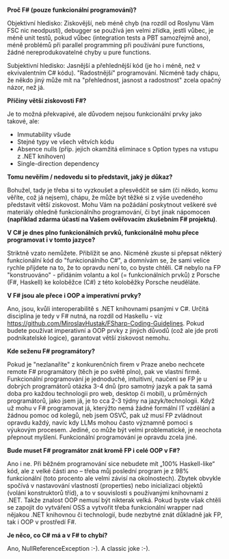 **Proč F# (pouze funkcionální programování)?**

Objektivní hledisko: Ziskovější, neb méně chyb (na rozdíl od Roslynu Vám FSC nic neodpustí), debugger se používá jen velmi zřídka, jestli vůbec, je méně unit testů, pokud vůbec (integration tests a PBT samozřejmě ano), méně problémů při parallel programming při používání pure functions, žádné nereprodukovatelné chyby u pure functions.

Subjektivní hledisko: Jasnější a přehlednější kód (je ho i méně, než v ekvivalentním C# kódu). "Radostnější" programování. Nicméně tady chápu, že někdo jiný může mít na "přehlednost, jasnost a radostnost" zcela opačný názor, než já.

**Příčiny větší ziskovosti F#?**

Je to možná překvapivé, ale důvodem nejsou funkcionální prvky jako takové, ale:

- Immutability všude
- Stejné typy ve všech větvích kódu
- Absence nulls (příp. jejich okamžitá eliminace s Option types na vstupu z .NET knihoven)
- Single-direction dependency

**Tomu nevěřím / nedovedu si to představit, jaký je důkaz?**

Bohužel, tady je třeba si to vyzkoušet a přesvědčit se sám (či někdo, komu věříte, což já nejsem), chápu, že může být těžké si z výše uvedeného představit větší ziskovost. Mohu Vám na požádání poskytnout veškeré své materiály ohledně funkcionálního programování, či byt jinak nápomocen **(například zdarma účastí na Vašem ověřovacím zkušebním F# projektu)**. 

**V C# je dnes plno funkcionálních prvků, funkcionálně mohu přece programovat i v tomto jazyce?**

Striktně vzato nemůžete. Přiblížit se ano. Nicméně zkuste si přepsat některý funkcionální kód do "funkcionálního C#", a domnívám se, že sami velice rychle přijdete na to, že to opravdu není to, co byste chtěli. C# nebylo na FP "konstruováno" - přidáním volantu a kol (= funkcionálních prvků) z Porsche (F#, Haskell) ke koloběžce (C#) z této koloběžky Porsche neuděláte. 

**V F# jsou ale přece i OOP a imperativní prvky?** 

Ano, jsou, kvůli interoperabilitě s .NET knihovnami psanými v C#. Určitá disciplina je tedy v F# nutná, na rozdíl od Haskellu - viz https://github.com/MiroslavHustak/FSharp-Coding-Guidelines. Pokud budete používat imperativní a OOP prvky z jiných důvodů (což ale jde proti podnikatelské logice), garantovat větší ziskovost nemohu.  

**Kde seženu F# programátory?** 

Pokud je "nezlanaříte" z konkurenčních firem v Praze anebo nechcete remote F# programátory (těch je po světě plno), pak ve vlastní firmě. Funkcionální programování je jednoduché, intuitivní, naučení se FP je u dobrých programátorů otázka 3-4 dnů (pro samotný jazyk a pak ta samá doba pro každou technologii pro web, desktop či mobil), u průměrných programátorů, jako jsem já, je to cca 2-3 týdny na jazyk/technologii. Když už mohu v F# programovat já, kterýžto nemá žádné formální IT vzdělání a žádnou pomoc od kolegů, neb jsem OSVČ, pak už musí FP zvládnout opravdu každý, navíc kdy LLMs mohou často významně pomoci s výukovým procesem. Jediné, co může být velmi problematické, je neochota přepnout myšlení. Funkcionální programování je opravdu zcela jiné.

**Bude muset F# programátor znát kromě FP i celé OOP v F#?** 

Ano i ne. Při běžném programování sice nebudete mít „100% Haskell-like“ kód, ale z velké části ano – třeba můj poslední program je z 98% funkcionální (toto procento ale velmi závisí na okolnostech). Zbytek obvykle spočívá v nastavování vlastností (properties) nebo inicializaci objektů (volání konstruktorů tříd), a to v souvislosti s používanými knihovnami z .NET. Takže znalost OOP nemusí být nikterak velká. Pokud byste však chtěli se zapojit do vytváření OSS a vytvořit třeba funkcionální wrapper nad nějakou .NET knihovnou či technologií, bude nezbytné znát důkladně jak FP, tak i OOP v prostředí F#.

**Je něco, co C# má a v F# to chybí?** 

Ano, NullReferenceException :-). A classic joke :-).
